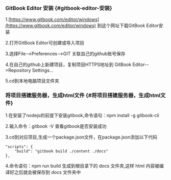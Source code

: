 ### GitBook Editor 安装 {#gitbook-editor-安装}

1.[https://www.gitbook.com/editor/windows](https://www.gitbook.com/editor/windows) 到这个网址下载GitBook Editor安装

2.打开GitBook Editor可创建或导入项目

3.选择File--&gt;Preferences--&gt;GIT 关联自己的github账号保存

4.在自己的github上新建项目，复制项目HTTPS地址到 GitBook Editor--&gt;Repository Settings...

5.cd到本地电脑项目文件夹

### 将项目搭建服务器，生成html文件 {#将项目搭建服务器，生成html文件}

1.在安装了nodejs的前提下安装gitbook,命令语句：npm install -g gitbook-cli

2.输入命令：gitbook -V 查看gitbook是否安装成功

3.cd到对应项目,生成一个package.json文件，在package.json添加以下代码

```
"scripts": {
    "build": "gitbook build ./content ./docs"
},      
```

4.命令语句：npm run build 生成到根目录下的 docs 文件夹,这样 html 内容被编译好之后就会被保存到 docs 文件夹中


